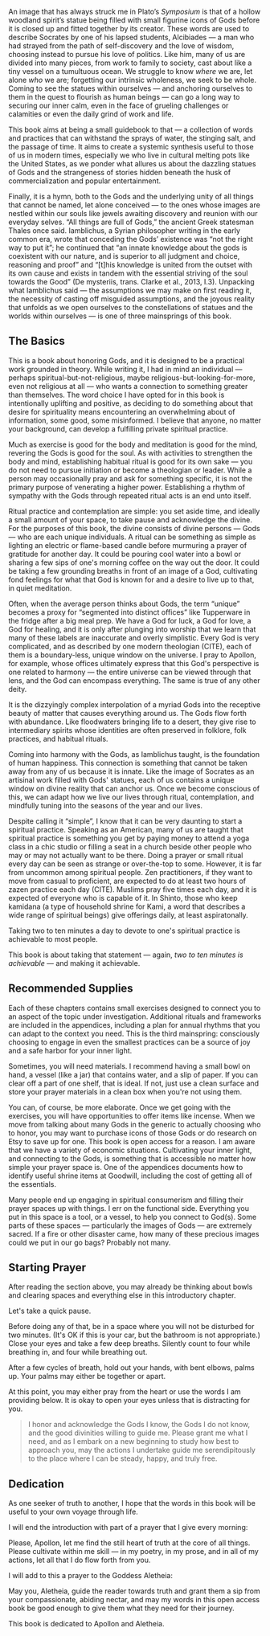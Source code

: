 An image that has always struck me in Plato’s *Symposium* is that of a hollow woodland spirit’s statue being filled with small figurine icons of Gods before it is closed up and fitted together by its creator. These words are used to describe Socrates by one of his lapsed students, Alcibiades — a man who had strayed from the path of self-discovery and the love of wisdom, choosing instead to pursue his love of politics. Like him, many of us are divided into many pieces, from work to family to society, cast about like a tiny vessel on a tumultuous ocean. We struggle to know *where* we are, let alone *who* we are; forgetting our intrinsic wholeness, we seek to be whole. Coming to see the statues within ourselves — and anchoring ourselves to them in the quest to flourish as human beings — can go a long way to securing our inner calm, even in the face of grueling challenges or calamities or even the daily grind of work and life.

This book aims at being a small guidebook to that — a collection of words and practices that can withstand the sprays of water, the stinging salt, and the passage of time. It aims to create a systemic synthesis useful to those of us in modern times, especially we who live in cultural melting pots like the United States, as we ponder what allures us about the dazzling statues of Gods and the strangeness of stories hidden beneath the husk of commercialization and popular entertainment.

Finally, it is a hymn, both to the Gods and the underlying unity of all things that cannot be named, let alone conceived — to the ones whose images are nestled within our souls like jewels awaiting discovery and reunion with our everyday selves. “All things are full of Gods,” the ancient Greek statesman Thales once said. Iamblichus, a Syrian philosopher writing in the early common era, wrote that conceding the Gods’ existence was “not the right way to put it”; he continued that “an innate knowledge about the gods is coexistent with our nature, and is superior to all judgment and choice, reasoning and proof” and “[t]his knowledge is united from the outset with its own cause and exists in tandem with the essential striving of the soul towards the Good” (De mysteriis, trans. Clarke et al., 2013, I.3). Unpacking what Iamblichus said — the assumptions we may make on first reading it, the necessity of casting off misguided assumptions, and the joyous reality that unfolds as we open ourselves to the constellations of statues and the worlds within ourselves — is one of three mainsprings of this book.

## The Basics

This is a book about honoring Gods, and it is designed to be a practical work grounded in theory. While writing it, I had in mind an individual — perhaps spiritual-but-not-religious, maybe religious-but-looking-for-more, even not religious at all — who wants a connection to something greater than themselves. The word choice I have opted for in this book is intentionally uplifting and positive, as deciding to do something about that desire for spirituality means encountering an overwhelming about of information, some good, some misinformed. I believe that anyone, no matter your background, can develop a fulfilling private spiritual practice. 

Much as exercise is good for the body and meditation is good for the mind, revering the Gods is good for the soul. As with activities to strengthen the body and mind, establishing habitual ritual is good for its own sake — you do not need to pursue initiation or become a theologian or leader. While a person may occasionally pray and ask for something specific, it is not the primary purpose of venerating a higher power. Establishing a rhythm of sympathy with the Gods through repeated ritual acts is an end unto itself.

Ritual practice and contemplation are simple: you set aside time, and ideally a small amount of your space, to take pause and acknowledge the divine. For the purposes of this book, the divine consists of divine persons — Gods — who are each unique individuals. A ritual can be something as simple as lighting an electric or flame-based candle before murmuring a prayer of gratitude for another day. It could be pouring cool water into a bowl or sharing a few sips of one's morning coffee on the way out the door. It could be taking a few grounding breaths in front of an image of a God, cultivating fond feelings for what that God is known for and a desire to live up to that, in quiet meditation.

Often, when the average person thinks about Gods, the term “unique” becomes a proxy for “segmented into distinct offices” like Tupperware in the fridge after a big meal prep. We have a God for luck, a God for love, a God for healing, and it is only after plunging into worship that we learn that many of these labels are inaccurate and overly simplistic. Every God is very complicated, and as described by one modern theologian (CITE), each of them is a boundary-less, unique window on the universe. I pray to Apollon, for example, whose offices ultimately express that this God's perspective is one related to harmony — the entire universe can be viewed through that lens, and the God can encompass everything. The same is true of any other deity. 

It is the dizzyingly complex interpolation of a myriad Gods into the receptive beauty of matter that causes everything around us. The Gods flow forth with abundance. Like floodwaters bringing life to a desert, they give rise to intermediary spirits whose identities are often preserved in folklore, folk practices, and habitual rituals. 

Coming into harmony with the Gods, as Iamblichus taught, is the foundation of human happiness. This connection is something that cannot be taken away from any of us because it is innate. Like the image of Socrates as an artisinal work filled with Gods' statues, each of us contains a unique window on divine reality that can anchor us. Once we become conscious of this, we can adapt how we live our lives through ritual, contemplation, and mindfully tuning into the seasons of the year and our lives.

Despite calling it “simple”, I know that it can be very daunting to start a spiritual practice. Speaking as an American, many of us are taught that spiritual practice is something you get by paying money to attend a yoga class in a chic studio or filling a seat in a church beside other people who may or may not actually want to be there. Doing a prayer or small ritual every day can be seen as strange or over-the-top to some. However, it is far from uncommon among spiritual people. Zen practitioners, if they want to move from casual to proficient, are expected to do at least two hours of zazen practice each day (CITE). Muslims pray five times each day, and it is expected of everyone who is capable of it. In Shinto, those who keep kamidana (a type of household shrine for Kami, a word that describes a wide range of spiritual beings) give offerings daily, at least aspiratonally. 

Taking two to ten minutes a day to devote to one's spiritual practice is achievable to most people.

This book is about taking that statement — again, *two to ten minutes is achievable* — and making it achievable.

## Recommended Supplies

Each of these chapters contains small exercises designed to connect you to an aspect of the topic under investigation. Additional rituals and frameworks are included in the appendices, including a plan for annual rhythms that you can adapt to the context you need. This is the third mainspring: consciously choosing to engage in even the smallest practices can be a source of joy and a safe harbor for your inner light.

Sometimes, you will need materials. I recommend having a small bowl on hand, a vessel (like a jar) that contains water, and a slip of paper. If you can clear off a part of one shelf, that is ideal. If not, just use a clean surface and store your prayer materials in a clean box when you're not using them.

You can, of course, be more elaborate. Once we get going with the exercises, you will have opportunities to offer items like incense. When we move from talking about many Gods in the generic to actually choosing who to honor, you may want to purchase icons of those Gods or do research on Etsy to save up for one. This book is open access for a reason. I am aware that we have a variety of economic situations. Cultivating your inner light, and connecting to the Gods, is something that is accessible no matter how simple your prayer space is. One of the appendices documents how to identify useful shrine items at Goodwill, including the cost of getting all of the essentials. 

Many people end up engaging in spiritual consumerism and filling their prayer spaces up with things. I err on the functional side. Everything you put in this space is a tool, or a vessel, to help you connect to God(s). Some parts of these spaces — particularly the images of Gods — are extremely sacred. If a fire or other disaster came, how many of these precious images could we put in our go bags? Probably not many.

## Starting Prayer

After reading the section above, you may already be thinking about bowls and clearing spaces and everything else in this introductory chapter.

Let's take a quick pause.

Before doing any of that, be in a space where you will not be disturbed for two minutes. (It's OK if this is your car, but the bathroom is not appropriate.) Close your eyes and take a few deep breaths. Silently count to four while breathing in, and four while breathing out.

After a few cycles of breath, hold out your hands, with bent elbows, palms up. Your palms may either be together or apart.

At this point, you may either pray from the heart or use the words I am providing below. It is okay to open your eyes unless that is distracting for you.

> I honor and acknowledge the Gods I know, the Gods I do not know, and the good divinities willing to guide me. Please grant me what I need, and as I embark on a new beginning to study how best to approach you, may the actions I undertake guide me serendipitously to the place where I can be steady, happy, and truly free.

## Dedication

As one seeker of truth to another, I hope that the words in this book will be useful to your own voyage through life.

I will end the introduction with part of a prayer that I give every morning: 

Please, Apollon, let me find the still heart of truth at the core of all things. Please cultivate within me skill — in my poetry, in my prose, and in all of my actions, let all that I do flow forth from you. 

I will add to this a prayer to the Goddess Aletheia: 

May you, Aletheia, guide the reader towards truth and grant them a sip from your compassionate, abiding nectar, and may my words in this open access book be good enough to give them what they need for their journey.

This book is dedicated to Apollon and Aletheia.
